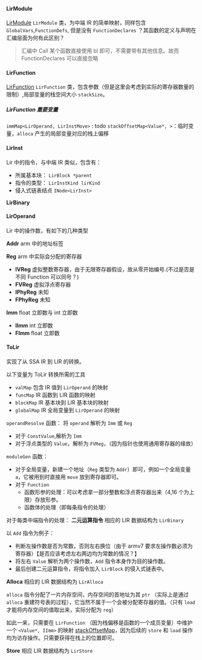 #### LirModule
[LirModule]((../include/LIR/visitor/LirModule.h))
`LirModule` 类，为中端 IR 的简单映射，同样包含 `GlobalVars`,`FunctionDefs`, 但是没有 `FunctionDeclares` ？其函数的定义与声明在汇编层面为何有此区别？
> 汇编中 Call 某个函数直接使用 bl 即可，不需要带有其他信息。故而 FunctionDeclares 可以直接忽略

#### LirFunction
[LirFunction](../include/LIR/visitor/LirFunction.h)
`LirFunction` 类，包含参数（但是这里会考虑到实际的寄存器数量的限制）,局部变量的栈空间大小 `stackSize`。

##### LirFunction 重要变量
`immMap<LirOperand, LirInstMove>` : todo
`stackOffsetMap<Value*, >`：临时变量，`alloca` 产生的局部变量对应的栈上偏移


#### LirInst
Lir 中的指令，与中端 IR 类似，包含有：
  * 所属基本块： `LirBlock *parent`
  * 指令的类型： `LirInstKind lirKind`
  * 侵入式链表结点 `INode<LirInst>`

**LirBinary**

#### LirOperand
Lir 中的操作数，有如下的几种类型

**Addr**
arm 中的地址标签

**Reg**
arm 中实际会分配的寄存器
  * **IVReg**
    虚拟整数寄存器，由于无限寄存器假设，故从零开始编号.(不过是否是不同 Function 可以同号？)
  * **FVReg**
    虚拟浮点寄存器
  * **IPhyReg**
    未知
  * **FPhyReg**
    未知

**Imm**
float 立即数与 int 立即数
  * **IImm**
    int 立即数
  * **FImm**
    float 立即数

#### ToLir
实现了从 SSA IR 到 LIR 的转换。

以下变量为 ToLir 转换所需的工具
* `valMap` 包含 IR 值到 `LirOperand` 的映射
* `funcMap` IR 函数到 LIR 函数的映射
* `blockMap` IR 基本块到 LIR 基本块的映射
* `globalMap` IR 全局变量到 `LirOperand` 的映射

`operandResolve` 函数：
将 `operand` 解析为 `Imm` 或 `Reg`
  * 对于 `ConstValue`,解析为 `Imm`
  * 对于浮点类型的 `Value`，解析为 `FVReg`，（因为指针也使用通用寄存器的缘故）

`moduleGen` 函数：
  * 对于全局变量，新建一个地址（`Reg` 类型为 `Addr`）即可，例如一个全局变量 `a`，它被用到时直接用 `move` 放到寄存器即可。
  * 对于 `Function`
    * 函数形参的处理：可以考虑拿一部分整数和浮点寄存器出来（4,16 个为上限）存放形参。
    * 函数体的处理（即每条指令的处理）

对于每类中端指令的处理：
**二元运算指令**
相应的 LIR 数据结构为 `LirBinary`

以 `Add` 指令为例子：
  * 判断左操作数是否为常数，否则左右换位（由于 armv7 要求左操作数必须为寄存器）【是否应该考虑左右两边均为常数的情况？】
  * 将左右 `Value` 解析为两个操作数，`Add` 指令本身作为目的操作数。
  * 最后创建二元运算指令，将指令加入 `LirBlock` 的侵入式链表中。

**Alloca**
相应的 LIR 数据结构为 `LirAlloca`

`alloca` 指令分配了一片内存空间，内存空间的首地址为其 `ptr` （实际上是通过 `alloca` 重建符号表的过程），它当然不属于一个会被分配寄存器的值。（只有 `load` 才能将内存空间的值取出来，实际分配为 `reg`）

如此一来，只需要在 `LirFunction` （因为栈偏移是函数的一个成员变量）中维护一个 `<Value*, IImm>` 的映射 [stackOffsetMap](#LirFunction-重要变量)，因为后续的 `store` 和 `load` 操作均为访存操作。只需要获得在栈上的位置即可。

**Store**
相应 LIR 数据结构为 `LirStore`
